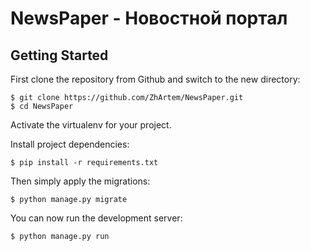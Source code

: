 # NewsPaper - Новостной портал

## Getting Started

First clone the repository from Github and switch to the new directory:

    $ git clone https://github.com/ZhArtem/NewsPaper.git
    $ cd NewsPaper
    
Activate the virtualenv for your project.
    
Install project dependencies:

    $ pip install -r requirements.txt
    
    
Then simply apply the migrations:

    $ python manage.py migrate
    

You can now run the development server:

    $ python manage.py run
